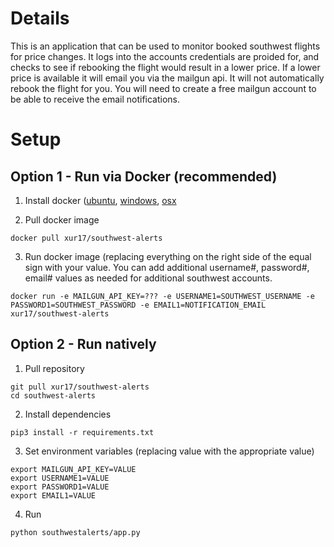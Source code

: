 # Details

This is an application that can be used to monitor booked southwest flights for
price changes. It logs into the accounts credentials are proided for, and
checks to see if rebooking the flight would result in a lower price. If a lower
price is available it will email you via the mailgun api. It will not
automatically rebook the flight for you. You will need to create a free mailgun
account to be able to receive the email notifications.

# Setup

## Option 1 - Run via Docker (recommended)

1. Install docker
   ([ubuntu](https://docs.docker.com/engine/installation/linux/ubuntu/#install-using-the-repository),
[windows](https://docs.docker.com/docker-for-windows/install/),
[osx](https://docs.docker.com/docker-for-mac/install/)

2. Pull docker image

```
docker pull xur17/southwest-alerts
```

3. Run docker image (replacing everything on the right side of the equal sign with your value. You can add additional username#, password#, email# values as needed for additional southwest accounts.

```
docker run -e MAILGUN_API_KEY=??? -e USERNAME1=SOUTHWEST_USERNAME -e PASSWORD1=SOUTHWEST_PASSWORD -e EMAIL1=NOTIFICATION_EMAIL xur17/southwest-alerts
```

## Option 2 - Run natively

1. Pull repository

```
git pull xur17/southwest-alerts
cd southwest-alerts
```

2. Install dependencies

```
pip3 install -r requirements.txt
```

3. Set environment variables (replacing value with the appropriate value)

```
export MAILGUN_API_KEY=VALUE
export USERNAME1=VALUE
export PASSWORD1=VALUE
export EMAIL1=VALUE
```

4. Run

```
python southwestalerts/app.py
```
